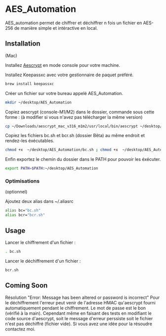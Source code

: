 # AES_Automation
AES_automation permet de chiffrer et déchiffrer n fois un fichier en AES-256 de manière simple et intéractive en local.

## Installation
(Mac)

Installez [Aescrypt](https://www.aescrypt.com/download/) en mode console pour votre machine. 

Installez Keepassxc avec votre gestionnaire de paquet préféré.
```zsh
brew install keepassxc
```
Créer un fichier sur votre bureau appelé AES_Automation.
```zsh
mkdir ~/desktop/AES_Automation
```
Copiez aescrypt (console-M1/M2) dans le dossier, commande sous cette forme :
(à modifier si vous n'avez pas télécharger la même version)
```bash
cp ~/Downloads/aescrypt_mac_v316_m1m2/usr/local/bin/aescrypt ~/desktop/AES_Automation 
```
Copiez les fichiers bc.sh et bcr.sh (dossier Bêta) au même endroit et rendez-les éxécutables.
```bash
chmod +x  ~/desktop/AES_Automation/bc.sh ; chmod +x  ~/desktop/AES_Automation/bcr.sh
```
Enfin exportez le chemin du dossier dans le PATH pour pouvoir les éxécuter.
```bash
export PATH=$PATH:~/desktop/AES_Automation
```
### Optimisations
(optionnel)

Ajoutez deux alias dans ~/.aliasrc
```zsh
alias bc="bc.sh"
alias bcr="bcr.sh"
```

## Usage
Lancer le chiffrement d'un fichier :
```bash
. bc.sh
```
Lancer le déchiffrement d'un fichier :
```zsh
bcr.sh
```
## Coming Soon

Résolution "Error: Message has been altered or password is incorrect"
Pour le déchiffrement l'erreur peut venir de l'adresse HMAC qu'aescrypt fourni automatiquement pendant le chiffrement. Le mot de passe est le bon (vérifié à la main). Cependant même en faisant des tests en modifiant le code source d'aescrypt, soit le message d'erreur perssiste soit le fichier n'est pas déchiffré (fichier vide). 
Si vous avez une idée pour la résoudre contactez moi.
